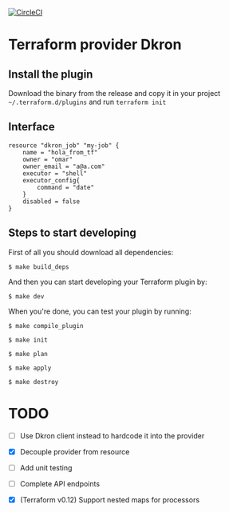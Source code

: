 [![CircleCI](https://circleci.com/gh/peertransfer/terraform-provider-dkron.svg?style=svg&circle-token=ad4b655899e45d9726cacc4d85f2e02a86147b40)](https://circleci.com/gh/peertransfer/terraform-provider-dkron)


# Terraform provider Dkron

## Install the plugin

Download the binary from the release and copy it in your project `~/.terraform.d/plugins` and run `terraform init`

## Interface

```
resource "dkron_job" "my-job" {
    name = "hola_from_tf"
    owner = "omar"
    owner_email = "a@a.com"
    executor = "shell"
    executor_config{
        command = "date"
    }
    disabled = false
}
```

## Steps to start developing

First of all you should download all dependencies:
```shell
$ make build_deps
```

And then you can start developing your Terraform plugin by:
```shell
$ make dev
```

When you're done, you can test your plugin by running:

```shell
$ make compile_plugin
```

```shell
$ make init
```

```shell
$ make plan
```

```shell
$ make apply
```

```shell
$ make destroy
```

# TODO

- [ ] Use Dkron client instead to hardcode it into the provider
- [X] Decouple provider from resource
- [ ] Add unit testing
- [ ] Complete API endpoints
- [X] (Terraform v0.12) Support nested maps for processors

